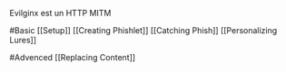 Evilginx est un HTTP MITM

#Basic
[[Setup]]
[[Creating Phishlet]]
[[Catching Phish]]
[[Personalizing Lures]]

#Advenced
[[Replacing Content]]

